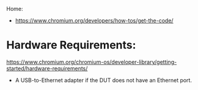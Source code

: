 Home:
- https://www.chromium.org/developers/how-tos/get-the-code/

# Hardware Requirements:
https://www.chromium.org/chromium-os/developer-library/getting-started/hardware-requirements/
- A USB-to-Ethernet adapter if the DUT does not have an Ethernet port.
